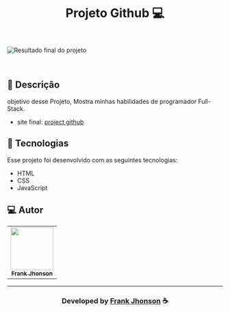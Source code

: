 <h1 align="center">
  Projeto Github 💻
</h1>

<br>

![Resultado final do projeto](https://frank-jhonsonn.web.app/assets/images/hit.png)

<br>

## 📝 Descrição 

objetivo desse Projeto, Mostra minhas habilidades de programador Full-Stack.

- site final: [project github](https://frank-jhonsonn.web.app/Project%20github/index.html)

## 🚀 Tecnologias

Esse projeto foi desenvolvido com as seguintes tecnologias:

- HTML
- CSS
- JavaScript

 </p>
 
## 💻 Autor<br>
<table>
  <tr>
    <td align="center">
      <a href="https://github.com/MallowDiscord">
        <img src="https://frank-jhonsonn.web.app/assets/images/eu.png" width="100px;" /><br>
        <sub>
          <b>Frank Jhonson</b>
        </sub>
      </a>
    </td>
  </tr>
</table>

-----

  <h3 align="center"> Developed by <a href="https://frank-jhonsonn.web.app/">Frank Jhonson</a> ☕</h3>
